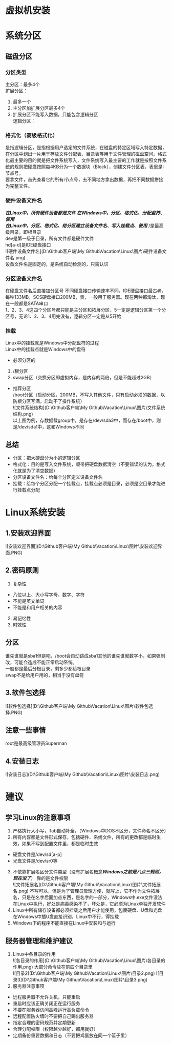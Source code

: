 # 虚拟机安装  
# 系统分区  
## 磁盘分区  
### 分区类型  
主分区：最多4个  
扩展分区：  
1. 最多一个  
2. 主分区加扩展分区最多4个  
3. 扩展分区不能写入数据，只能包含逻辑分区  
逻辑分区：  
### 格式化（高级格式化）  
是指逻辑分区，是指根据用户选定的文件系统，在磁盘的特定区域写入特定数据，在分区中划出一片用于存放文件分配表、目录表等用于文件管理的磁盘空间。格式化最主要的目的就是把文件系统写入，文件系统写入最主要的工作就是按照文件系统的规则把硬盘按照每4KB分为一个数据块（Block），创建文件分区表，表里是i节点号。  
要拿文件，首先查看它的所有i节点号，去不同地方拿出数据，再把不同数据拼接为完整文件。  
### 硬件设备文件名  
***在Linux中，所有硬件设备都是文件***
***在WIndows中，分区、格式化、分配盘符、使用  
在Linux中，分区、格式化、给分区建立设备文件名、写入挂载点、使用***
/是最高级目录，即根目录  
dev是第一级子目录，所有文件都是硬件文件  
hd[a-d]是IDE硬盘接口  
![硬件设备文件名](D:\Github客户端\My Github\Vacation\Linux\图片\硬件设备文件名.png)  
设备文件名是固定的，是系统自动检测的，只需认识  
### 分区设备文件名  
在硬盘文件名后直接加分区号
不同硬盘接口传输速率不同，IDE硬盘接口最古老，每秒133MB，SCS硬盘接口200MB，贵，一般用于服务器。现在两种都淘汰，现在一般都是SATA串口  
1、2、3、4这四个分区号都只能是主分区和拓展分区，5一定是逻辑分区第一个分区号，无论1、2、3、4用完没有，逻辑分区一定是从5开始  
### 挂载  
Linux中的挂载就是Windows中分配盘符的过程  
Linux中的挂载点就是Windows中的盘符  
- 必须分区的  
1. /根分区  
2. swap分区（交换分区即虚拟内存，是内存的两倍，但是不能超过2GB）
- 推荐分区  
/boot分区（启动分区，200MB，不写入其他文件，只有启动必须的数据，以防根分区写满，启动不了操作系统）  
![文件系统结构](D:\Github客户端\My Github\Vacation\Linux\图片\文件系统结构.png)  
以上图为例，存数据载group中，是存在/dev/sda3中，而存在/boot中，则是/dev/sda1中，这和Windows不同  
## 总结  
- 分区：把大硬盘分为小的逻辑分区  
- 格式化：目的是写入文件系统，顺带把硬盘数据清空（不要错误的认为，格式化就是为了清空数据）
- 分区设备文件名：给每个分区定义设备文件名  
- 挂载：给每个分区分配一个挂载点，挂载点必须是目录，必须是空目录才能进行挂载点分配  
# Linux系统安装  
## 1.安装欢迎界面  
![安装欢迎界面](D:\Github客户端\My Github\Vacation\Linux\图片\安装欢迎界面.PNG)
## 2.密码原则  
1. 复杂性  
- 八位以上、大小写字母、数字、字符  
- 不能是英文单词  
- 不能是和用户相关的内容  
2. 易记忆性  
3. 时效性  
## 分区  
谁先谁就是sba1但是吧，/boot会自动跳成sba1其他的谁先谁就数字小，如果强制改，可能会造成不能正常启动系统。  
一般都是最后分根目录，剩多少都给根目录  
swap不是给用户用的，相当于没有盘符  
## 3.软件包选择  
![软件包选择](D:\Github客户端\My Github\Vacation\Linux\图片\软件包选择.PNG)
## 注意一些事情  
root是最高级管理员Superman
## 4.安装日志  
![安装日志](D:\Github客户端\My Github\Vacation\Linux\图片\安装日志.png)
# 建议  
## 学习Linux的注意事项  
1. 严格执行大小写，Tab自动补全，（Windows中DOS不区分，文件命名不区分）  
2. 所有内容都是文件形式保存，包括硬件、系统文件，所有的更改都是临时生效，如果不写到配置文件里，都是临时生效  
- 硬盘文件是/dev/sd[a-p]  
- 光盘文件是/dev/sr0等  
3. 不依靠扩展名区分文件类型（没有扩展名概念***Windows之前是八点三规则，现在没了***）  靠的是文件权限  
![文件拓展名](D:\Github客户端\My Github\Vacation\Linux\图片\文件拓展名.png)
不写可以，但是为了管理员管理方便，就写上，它不作为文件拓展名，只是在名字后面加点东西，是名字的一部分，Windows中.exe文件没法在Linux中执行，好处是病毒感染不了，坏处是，它必须为Linux单独开发软件  
4. Linux中所有储存设备都必须挂载之后用户才能使用，包裹硬盘、U盘和光盘  
在Windows中插U盘直接识别，Linux中不行，得挂载  
5. Windows下的程序不能直接在Linux中安装和与运行  
## 服务器管理和维护建议  
1. Linux中各目录的作用  
![各目录的作用](D:\Github客户端\My Github\Vacation\Linux\图片\各目录的作用.png)
大部分命令放在前四个目录里  
![目录2](D:\Github客户端\My Github\Vacation\Linux\图片\目录2.png)
![目录3](D:\Github客户端\My Github\Vacation\Linux\图片\目录3.png)
2. 服务器注意事项  
- 远程服务器不允许关机，只能重启  
- 重启时应该正确关闭正在运行服务  
- 不要在服务器访问高峰运行高负载命令  
- 远程配置防火墙时不要把自己踢出服务器  
- 指定合理的密码规范并定期更新  
- 合理分配权限（权限越少越好，都用就好）  
- 定期备份重要数据和日志（不要把鸡蛋放在同一个篮子里）  

















